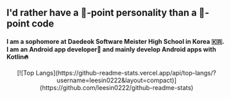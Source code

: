 ## I'd rather have a 💯-point personality than a 💯-point code

#### I am a sophomore at Daedeok Software Meister High School in Korea 🇰🇷. I am an Android app developer📱 and mainly develop Android apps with Kotlin🔥


<p align="center">
[![Top Langs](https://github-readme-stats.vercel.app/api/top-langs/?username=leesin0222&layout=compact)](https://github.com/leesin0222/github-readme-stats)
</p>
